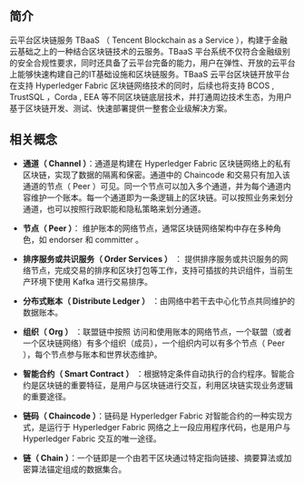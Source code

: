 ## 简介

云平台区块链服务 TBaaS （ Tencent Blockchain as a Service ），构建于金融云基础之上的一种结合区块链技术的云服务。TBaaS 平台系统不仅符合金融级别的安全合规性要求，同时还具备了云平台完备的能力，用户在弹性、开放的云平台上能够快速构建自己的IT基础设施和区块链服务。TBaaS 云平台区块链开放平台在支持 Hyperledger Fabric 区块链网络技术的同时，后续也将支持 BCOS , TrustSQL ，Corda , EEA 等不同区块链底层技术，并打通周边技术生态，为用户基于区块链开发、测试、快速部署提供一整套企业级解决方案。

## 相关概念

-	**通道（ Channel ）**：通道是构建在 Hyperledger Fabric 区块链网络上的私有区块链，实现了数据的隔离和保密。通道中的 Chaincode 和交易只有加入该通道的节点（ Peer ）可见。同一个节点可以加入多个通道，并为每个通道内容维护一个账本。每一个通道即为一条逻辑上的区块链。可以按照业务来划分通道，也可以按照行政职能和隐私策略来划分通道。 

-	**节点（ Peer ）**： 维护账本的网络节点，通常区块链网络架构中存在多种角色，如 endorser 和 committer 。

-	**排序服务或共识服务（ Order Services ）** ： 提供排序服务或共识服务的网络节点，完成交易的排序和区块打包等工作，支持可插拔的共识组件，当前生产环境下使用 Kafka 进行交易排序。 

-	**分布式账本（ Distribute Ledger ）** ：由网络中若干去中心化节点共同维护的数据账本。

- **组织（ Org ）** ：联盟链中按照 访问和使用账本的网络节点，一个联盟（或者一个区块链网络）有多个组织（成员），一个组织内可以有多个节点（ Peer ），每个节点参与账本和世界状态维护。 

-	**智能合约（ Smart Contract ）** ：根据特定条件自动执行的合约程序。智能合约是区块链的重要特征，是用户与区块链进行交互，利用区块链实现业务逻辑的重要途径。 

-	**链码（ Chaincode ）**：链码是 Hyperledger Fabric 对智能合约的一种实现方式，是运行于 Hyperledger Fabric 网络之上一段应用程序代码，也是用户与 Hyperledger Fabric 交互的唯一途径。

-	**链（ Chain ）**：一个链即是一个由若干区块通过特定指向链接、摘要算法或加密算法锚定组成的数据集合。
